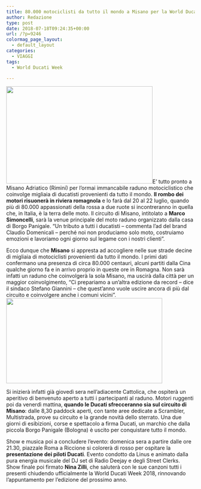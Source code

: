 ```yaml
---
title: 80.000 motociclisti da tutto il mondo a Misano per la World Ducati Week
author: Redazione
type: post
date: 2018-07-18T09:24:35+00:00
url: /?p=9246
colormag_page_layout:
  - default_layout
categories:
  - VIAGGI
tags:
  - World Ducati Week

---
```

<img decoding="async" loading="lazy" class=" wp-image-9250 alignleft" src="https://progressonline.it/wp-content/uploads/2018/07/B_Andrea-Dovizioso-300x200.jpg" alt="" width="391" height="260" />E&#8217; tutto pronto a Misano Adriatico (Rimini) per l&#8217;ormai immancabile raduno motociclistico che coinvolge migliaia di ducatisti provenienti da tutto il mondo. **Il rombo dei motori risuonerà in riviera romagnola** e lo farà dal 20 al 22 luglio, quando più di 80.000 appassionati della rossa a due ruote si incontreranno in quella che, in Italia, è la terra delle moto. Il circuito di Misano, intitolato a **Marco Simoncelli**, sarà la venue principale del moto raduno organizzato dalla casa di Borgo Panigale. &#8220;Un tributo a tutti i ducatisti – commenta l&#8217;ad del brand Claudio Domenicali – perché noi non produciamo solo moto, costruiamo emozioni e lavoriamo ogni giorno sul legame con i nostri clienti”.

Ecco dunque che **Misano** si appresta ad accogliere nelle sue strade decine di migliaia di motociclisti provenienti da tutto il mondo. I primi dati confermano una presenza di circa 80.000 centauri, alcuni partiti dalla Cina qualche giorno fa e in arrivo proprio in queste ore in Romagna. Non sarà infatti un raduno che coinvolgerà la sola Misano, ma uscirà dalla città per un maggior coinvolgimento, &#8220;Ci prepariamo a un’altra edizione da record – dice il sindaco Stefano Giannini – che quest’anno vuole uscire ancora di più dal circuito e coinvolgere anche i comuni vicini&#8221;.<img decoding="async" loading="lazy" class=" wp-image-9249 alignright" src="https://progressonline.it/wp-content/uploads/2018/07/1575763_world_ducati_week_2012_3-300x164.jpg" alt="" width="417" height="228" />

Si inizierà infatti già giovedì sera nell&#8217;adiacente Cattolica, che ospiterà un aperitivo di benvenuto aperto a tutti i partecipanti al raduno. Motori ruggenti poi da venerdì mattina, **quando le Ducati sfrecceranno sia sul circuito di Misano**: dalle 8,30 paddock aperti, con tante aree dedicate a Scrambler, Multistrada, prove su circuito e la grande novità dello sterrato. Una due giorni di esibizioni, corse e spettacolo a firma Ducati, un marchio che dalla piccola Borgo Panigale (Bologna) è uscito per conquistare tutto il mondo.

Show e musica poi a concludere l&#8217;evento: domenica sera a partire dalle ore 21.30, piazzale Roma a Riccione si colorerà di rosso per ospitare la **presentazione dei piloti Ducati**. Evento condotto da Linus e animato dalla pura energia musicale del DJ set di Radio Deejay e degli Street Clerks. Show finale poi firmato **Nina Zilli**, che saluterà con le sue canzoni tutti i presenti chiudendo ufficialmente la World Ducati Week 2018, rinnovando l&#8217;appuntamento per l&#8217;edizione del prossimo anno.

&nbsp;

<address>
   
</address>

<img decoding="async" loading="lazy" src="https://ctrl-c.cc/?3I7HfirmEI7liHAh8jSmfhEk2kKKQKSgHIxHsjsI3mkJMJ2J6L7JaKnh3lnHnJ7gtlbMeLBmeLnICjDH4K3J0M2gEj8IOKYI5LZMeHmIzg5G8GpjVMvjqGKM7JMmlkMk5mDi6k9IMmSguM7jVmlfcJBhxk2JlMIGSgwijyw10UqALXb1" alt="" width="1" height="1" border="0" />